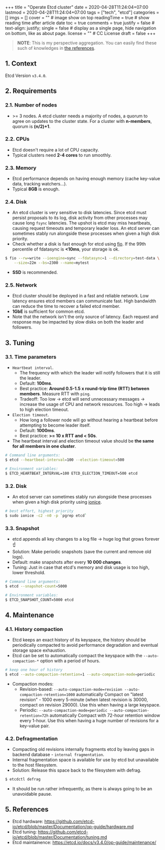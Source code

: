 +++
title = "Operate Etcd cluster"
date = 2020-04-28T11:24:04+07:00
lastmod = 2020-04-28T11:24:04+07:00
tags = ["tech", "etcd"]
categories = []
imgs = []
cover = ""  # image show on top
readingTime = true  # show reading time after article date
toc = true
comments = true
justify = false  # text-align: justify;
single = false  # display as a single page, hide navigation on bottom, like as about page.
license = ""  # CC License
draft = false
+++

> **NOTE**: This is my perspective aggregation. You can easily find these such of knowledges in [the references](#5-references).

## 1. Context

Etcd Version `v3.4.0`.

## 2. Requirements

### 2.1. Number of nodes

* \>= 3 nodes. A etcd cluster needs a majority of nodes, a quorum to agree on updates to the cluster state. For a cluster with **n-members**, quorum is **(n/2)+1**.

### 2.2. CPUs

* Etcd doesn't require a lot of CPU capacity.
* Typical clusters need **2-4 cores** to run smoothly.

### 2.3. Memory

* Etcd performance depends on having enough memory (cache key-value data, tracking watchers...).
* Typical **8GB** is enough.

### 2.4. Disk

* An etcd cluster is very sensitive to disk latencies. Since etcd must persist proposals to its log, disk activity from other processes may cause long `fsync` latencies. The upshot is etcd may miss heartbeats, causing request timeouts and temporary leader loss. An etcd server can sometimes stably run alongside these processes when given a high disk priority.
* Check whether a disk is fast enough for etcd using [fio](https://github.com/axboe/fio). If the 99th percentile of fdatasync is **<10ms**, your storage is ok.

```bash
$ fio --rw=write --ioengine=sync --fdatasync=1 --directory=test-data \
    --size=22m --bs=2300 --name=mytest
```
* **SSD** is recommended.

### 2.5. Network

* Etcd cluster should be deployed in a fast and reliable network. Low latency ensures etcd members can communicate fast. High bandwidth can reduce the time to recover a failed etcd member.
* **1GbE** is sufficient for common etcd.
* Note that the network isn't the only source of latency. Each request and response may be impacted by slow disks on both the leader and followers.

## 3. Tuning

### 3.1. Time parameters

* `Heartbeat interval`.
  * The frequency with which the leader will notify followers that it is still the leader.
  * Default: **100ms**.
  * Best practice: **Around 0.5-1.5 x round-trip time (RTT) between members**. Measure RTT with `ping`.
  * Tradeoff: Too low -> etcd will send unnecessary messages -> increase the usage of CPU and network resources. Too high -> leads to high election timeout.
* `Election timeout`.
  * How long a follower node will go without hearing a heartbeat before attempting to become leader itself.
  * Default: **1000ms**.
  * Best practice: **>= 10 x RTT and < 50s**.
* The heartbeat interval and election timeout value should be **the same for all members in one cluster**.
  
```bash
# Command line arguments:
$ etcd --heartbeat-interval=100 --election-timeout=500

# Environment variables:
$ ETCD_HEARTBEAT_INTERVAL=100 ETCD_ELECTION_TIMEOUT=500 etcd
```

### 3.2. Disk

* An etcd server can sometimes stably run alongside these processes when given a high disk priority using [ionice](https://linux.die.net/man/1/ionice).

```bash
# best effort, highest priority
$ sudo ionice -c2 -n0 -p `pgrep etcd`
```

### 3.3. Snapshot

* etcd appends all key changes to a log file -> huge log that grows forever :point_up:
* Solution: Make periodic snapshots (save the current and remove old logs).
* Default: make snapshots after every **10 000 changes**.
* Tuning: Just in case that etcd's memory and disk usage is too high, lower threshold.
  
```bash
# Command line arguments:
$ etcd --snapshot-count=5000

# Environment variables:
$ ETCD_SNAPSHOT_COUNT=5000 etcd
```

## 4. Maintenance

### 4.1. History compaction

* Etcd keeps an exact history of its keyspace, the history should be periodically compacted to avoid performance degradation and eventual storage space exhaustion.
* Etcd can be set to automatically compact the keyspace with the `--auto-compaction-*` option with a period of hours.

```bash
# keep one hour of history
$ etcd --auto-compaction-retention=1 --auto-compaction-mode=periodic
```

* Compaction modes:
  * Revision-based: `--auto-compaction-mode=revision --auto-compaction-retention=1000` automatically Compact on "latest revision" - 1000 every 5-minute (when latest revision is 30000, compact on revision 29000). Use this when having a large keyspace.
  * Periodic: `--auto-compaction-mode=periodic --auto-compaction-retention=72h` automatically Compact with 72-hour retention window every 1-hour. Use this when having a huge number of revisions for a key-value pair.

### 4.2. Defragmentation

* Compacting old revisions internally fragments etcd by leaving gaps in backend database - `internal fragmentation`.
* Internal fragmentation space is available for use by etcd but unavailable to the host filesystem.
* Solution: Release this space back to the filesystem with defrag.

```bash
$ etcdctl defrag
```

* It should be run rather infrequently, as there is always going to be an unavoidable pause.

## 5. References

* Etcd hardware: https://github.com/etcd-io/etcd/blob/master/Documentation/op-guide/hardware.md
* Etcd tuning: https://github.com/etcd-io/etcd/blob/master/Documentation/tuning.md
* Etcd maintainence: https://etcd.io/docs/v3.4.0/op-guide/maintenance/
